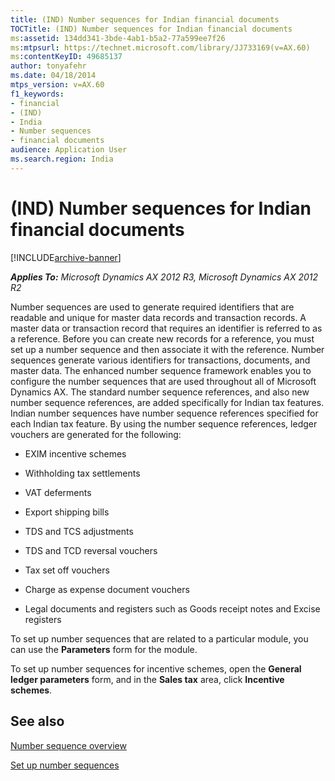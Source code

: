 ```yaml
---
title: (IND) Number sequences for Indian financial documents
TOCTitle: (IND) Number sequences for Indian financial documents
ms:assetid: 134dd341-3bde-4ab1-b5a2-77a599ee7f26
ms:mtpsurl: https://technet.microsoft.com/library/JJ733169(v=AX.60)
ms:contentKeyID: 49685137
author: tonyafehr
ms.date: 04/18/2014
mtps_version: v=AX.60
f1_keywords:
- financial
- (IND)
- India
- Number sequences
- financial documents
audience: Application User
ms.search.region: India
---
```


# (IND) Number sequences for Indian financial documents 


[!INCLUDE[archive-banner](includes/archive-banner.md)]


_**Applies To:** Microsoft Dynamics AX 2012 R3, Microsoft Dynamics AX 2012 R2_

Number sequences are used to generate required identifiers that are readable and unique for master data records and transaction records. A master data or transaction record that requires an identifier is referred to as a reference. Before you can create new records for a reference, you must set up a number sequence and then associate it with the reference. Number sequences generate various identifiers for transactions, documents, and master data. The enhanced number sequence framework enables you to configure the number sequences that are used throughout all of Microsoft Dynamics AX. The standard number sequence references, and also new number sequence references, are added specifically for Indian tax features. Indian number sequences have number sequence references specified for each Indian tax feature. By using the number sequence references, ledger vouchers are generated for the following:

  - EXIM incentive schemes

  - Withholding tax settlements

  - VAT deferments

  - Export shipping bills

  - TDS and TCS adjustments

  - TDS and TCD reversal vouchers

  - Tax set off vouchers

  - Charge as expense document vouchers

  - Legal documents and registers such as Goods receipt notes and Excise registers

To set up number sequences that are related to a particular module, you can use the **Parameters** form for the module.

To set up number sequences for incentive schemes, open the **General ledger parameters** form, and in the **Sales tax** area, click **Incentive schemes**.

## See also

[Number sequence overview](number-sequence-overview.md)

[Set up number sequences](set-up-number-sequences.md)

  


